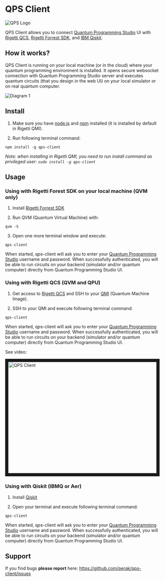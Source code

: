QPS Client
==========

![QPS Logo](https://raw.githubusercontent.com/perak/qps-client/master/media/logo_color_white_bg.png)

QPS Client allows you to connect <a href="https://quantum-circuit.com" target="_blank">Quantum Programming Studio</a> UI with <a href="https://www.rigetti.com/qcs" target="_blank">Rigetti QCS</a>, <a href="https://www.rigetti.com/forest" target="_blank">Rigetti Forrest SDK</a>, and <a href="https://qiskit.org/" target="_blank">IBM Qiskit</a>.


## How it works?

QPS Client is running on your local machine (or in the cloud) where your quantum programming environment is installed. It opens secure websocket connection with Quantum Programming Studio server and executes quantum circuits (that you design in the web UI) on your local simulator or on real quantum computer.

![Diagram 1](https://raw.githubusercontent.com/perak/qps-client/master/media/qps-client.png)


## Install

1. Make sure you have <a href="https://nodejs.org" target="_blank">node.js</a> and <a href="https://www.npmjs.com/" target="_blank">npm</a> installed (it is installed by default in Rigetti QMI).

2. Run following terminal command:

```
npm install -g qps-client
```

*Note: when installing in Rigetti QMI, you need to run install command as privileged user: `sudo install -g qps-client`*


## Usage

### Using with Rigetti Forest SDK on your local machine (QVM only)

1. Install <a href="https://www.rigetti.com/forest" target="_blank">Rigetti Forrest SDK</a>

2. Run QVM (Quantum Virtual Machine) with:

```
qvm -S
```

3. Open one more terminal window and execute:

```
qps-client
```

When started, qps-client will ask you to enter your <a href="https://quantum-circuit.com" target="_blank">Quantum Programming Studio</a> username and password. When successfully authenticated, you will be able to run circuits on your backend (simulator and/or quantum computer) directly from Quantum Programming Studio UI.


### Using with Rigetti QCS (QVM and QPU)

1. Get access to <a href="https://www.rigetti.com/qcs" target="_blank">Rigetti QCS</a> and SSH to your <a href="https://www.rigetti.com/qcs/docs/intro-to-qcs#qmi" target="_blank">QMI</a> (Quantum Machine Image).

2. SSH to your QMI and execute following terminal command:

```
qps-client
```

When started, qps-client will ask you to enter your <a href="https://quantum-circuit.com" target="_blank">Quantum Programming Studio</a> username and password. When successfully authenticated, you will be able to run circuits on your backend (simulator and/or quantum computer) directly from Quantum Programming Studio UI.

See video:

<a href="http://www.youtube.com/watch?feature=player_embedded&v=tbuvzv4Do6k" target="_blank"><img src="http://img.youtube.com/vi/tbuvzv4Do6k/0.jpg" alt="QPS Client" width="480" height="360" border="10" /></a>


### Using with Qiskit (IBMQ or Aer)

1. Install <a href="https://qiskit.org/" target="_blank">Qiskit</a>

2. Open your terminal and execute following terminal command:

```
qps-client
```

When started, qps-client will ask you to enter your <a href="https://quantum-circuit.com" target="_blank">Quantum Programming Studio</a> username and password. When successfully authenticated, you will be able to run circuits on your backend (simulator and/or quantum computer) directly from Quantum Programming Studio UI.


## Support

If you find bugs **please report** here: https://github.com/perak/qps-client/issues
